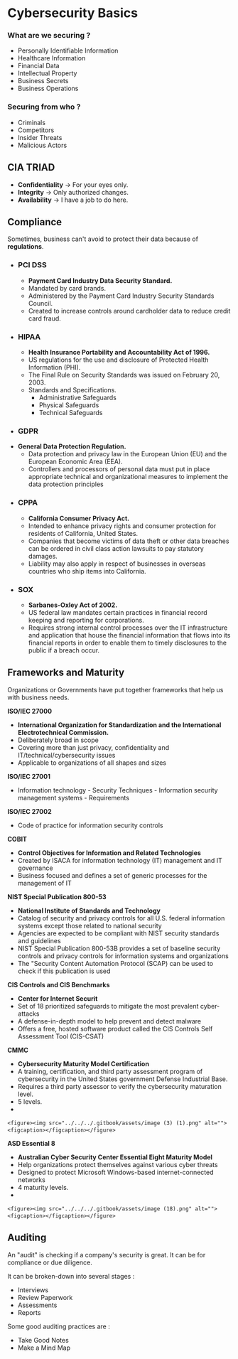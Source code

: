 # Cybersecurity Basics

### **What are we securing ?**

* Personally Identifiable Information
* Healthcare Information
* Financial Data
* Intellectual Property
* Business Secrets
* Business Operations

### **Securing from who ?**

* Criminals
* Competitors
* Insider Threats
* Malicious Actors

## CIA TRIAD

* **Confidentiality** → For your eyes only.
* **Integrity** → Only authorized changes.
* **Availability** → I have a job to do here.

## Compliance

Sometimes, business can't avoid to protect their data because of **regulations**.

* ### **PCI DSS**
  * **Payment Card Industry Data Security Standard.**
  * Mandated by card brands.
  * Administered by the Payment Card Industry Security Standards Council.
  * Created to increase controls around cardholder data to reduce credit card fraud.
* ### **HIPAA**
  * **Health Insurance Portability and Accountability Act of 1996.**
  * US regulations for the use and disclosure of Protected Health Information (PHI).
  * The Final Rule on Security Standards was issued on February 20, 2003.
  * Standards and Specifications.
    * Administrative Safeguards
    * Physical Safeguards
    * Technical Safeguards
* ### **GDPR**
* **General Data Protection Regulation.**
  * Data protection and privacy law in the European Union (EU) and the European Economic Area (EEA).
  * Controllers and processors of personal data must put in place appropriate technical and organizational measures to implement the data protection principles
* ### **CPPA**
  * **California Consumer Privacy Act.**
  * Intended to enhance privacy rights and consumer protection for residents of California, United States.
  * Companies that become victims of data theft or other data breaches can be ordered in civil class action lawsuits to pay statutory damages.
  * Liability may also apply in respect of businesses in overseas countries who ship items into California.
* ### **SOX**
  * **Sarbanes-Oxley Act of 2002.**
  * US federal law mandates certain practices in financial record keeping and reporting for corporations.
  * Requires strong internal control processes over the IT infrastructure and application that house the financial information that flows into its financial reports in order to enable them to timely disclosures to the public if a breach occur.



## Frameworks and Maturity

Organizations or Governments have put together frameworks that help us with business needs.

**ISO/IEC 27000**

* **International Organization for Standardization and the International Electrotechnical Commission.**
* Deliberately broad in scope
* Covering more than just privacy, confidentiality and IT/technical/cybersecurity issues
* Applicable to organizations of all shapes and sizes

**ISO/IEC 27001**

* Information technology - Security Techniques - Information security management systems - Requirements

**ISO/IEC 27002**

* Code of practice for information security controls

**COBIT**

* **Control Objectives for Information and Related Technologies**
* Created by ISACA for information technology (IT) management and IT governance
* Business focused and defines a set of generic processes for the management of IT

**NIST Special Publication 800-53**

* **National Institute of Standards and Technology**
* Catalog of security and privacy controls for all U.S. federal information systems except those related to national security
* Agencies are expected to be compliant with NIST security standards and guidelines
* NIST Special Publication 800-53B provides a set of baseline security controls and privacy controls for information systems and organizations
* The "Security Content Automation Protocol (SCAP) can be used to check if this publication is used

**CIS Controls and CIS Benchmarks**

* **Center for Internet Securit**
* Set of 18 prioritized safeguards to mitigate the most prevalent cyber-attacks
* A defense-in-depth model to help prevent and detect malware
* Offers a free, hosted software product called the CIS Controls Self Assessment Tool (CIS-CSAT)

**CMMC**

* **Cybersecurity Maturity Model Certification**
* A training, certification, and third party assessment program of cybersecurity in the United States government Defense Industrial Base.
* Requires a third party assessor to verify the cybersecurity maturation level.
* 5 levels.
*

    <figure><img src="../../../.gitbook/assets/image (3) (1).png" alt=""><figcaption></figcaption></figure>

**ASD Essential 8**

* **Australian Cyber Security Center Essential Eight Maturity Model**
* Help organizations protect themselves against various cyber threats
* Designed to protect Microsoft Windows-based internet-connected networks
* 4 maturity levels.
*

    <figure><img src="../../../.gitbook/assets/image (18).png" alt=""><figcaption></figcaption></figure>

## Auditing

An "audit" is checking if a company's security is great. It can be for compliance or due diligence.

It can be broken-down into several stages :

* Interviews
* Review Paperwork
* Assessments
* Reports

Some good auditing practices are :

* Take Good Notes
* Make a Mind Map

